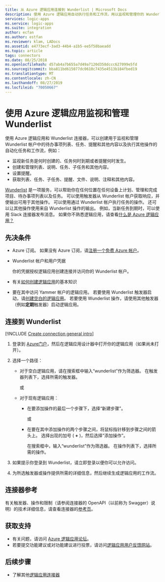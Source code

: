 ```yaml
---
title: 从 Azure 逻辑应用连接到 Wunderlist | Microsoft Docs
description: 使用 Azure 逻辑应用自动执行任务和工作流，用以监视和管理你的 Wunderlist 帐户中的列表、任务、提醒和其他内容
services: logic-apps
ms.service: logic-apps
ms.suite: integration
author: ecfan
ms.author: estfan
ms.reviewer: klam, LADocs
ms.assetid: e4773ecf-3ad3-44b4-a1b5-ee5f58baeadd
ms.topic: article
tags: connectors
ms.date: 08/25/2018
ms.openlocfilehash: d57ab4a7b655a7d49a7120d358dccc627099e5fd
ms.sourcegitcommit: bba811bd615077dc0610c7435e4513b184fbed19
ms.translationtype: MT
ms.contentlocale: zh-CN
ms.lasthandoff: 08/27/2019
ms.locfileid: "70050667"
---
```

# <a name="monitor-and-manage-wunderlist-by-using-azure-logic-apps"></a>使用 Azure 逻辑应用监视和管理 Wunderlist

使用 Azure 逻辑应用和 Wunderlist 连接器，可以创建用于监视和管理 Wunderlist 帐户中的待办事项列表、任务、提醒和其他内容以及执行其他操作的自动化任务和工作流，例如：

* 监视新任务是何时创建的、任务何时到期或者提醒何时发生。
* 创建和管理列表、说明、任务、子任务和其他内容。
* 设置提醒。
* 获取列表、任务、子任务、提醒、文件、说明、注释和其他内容。

[Wunderlist](https://www.wunderlist.com/) 是一项服务，可以帮助你在任何位置在任何设备上计划、管理和完成项目、待办事项列表以及任务。 可以使用触发器从 Wunderlist 帐户获取响应，并使输出可用于其他操作。 可以使用通过 Wunderlist 帐户执行任务的操作。 还可以让其他操作使用来自 Wunderlist 操作的输出。 例如，当新任务到期时，可以使用 Slack 连接器发布消息。 如果你不熟悉逻辑应用，请查看[什么是 Azure 逻辑应用？](../logic-apps/logic-apps-overview.md)

## <a name="prerequisites"></a>先决条件

* Azure 订阅。 如果没有 Azure 订阅，请[注册一个免费 Azure 帐户](https://azure.microsoft.com/free/)。 

* Wunderlist 帐户和用户凭据

   你的凭据授权逻辑应用创建连接并访问你的 Wunderlist 帐户。

* 有关[如何创建逻辑应用](../logic-apps/quickstart-create-first-logic-app-workflow.md)的基本知识

* 要在其中访问 Yammer 帐户的逻辑应用。 若要使用 Wunderlist 触发器启动，请[创建空白的逻辑应用](../logic-apps/quickstart-create-first-logic-app-workflow.md)。 若要使用 Wunderlist 操作，请使用其他触发器（例如**定期**触发器）启动逻辑应用。

## <a name="connect-to-wunderlist"></a>连接到 Wunderlist

[!INCLUDE [Create connection general intro](../../includes/connectors-create-connection-general-intro.md)]

1. 登录到 [Azure门户](https://portal.azure.com)，然后在逻辑应用设计器中打开你的逻辑应用（如果尚未打开）。

1. 选择一个路径： 

   * 对于空白逻辑应用，请在搜索框中输入“wunderlist”作为筛选器。 
   在触发器列表下，选择所需的触发器。 

     或

   * 对于现有逻辑应用： 
   
     * 在要添加操作的最后一个步骤下，选择“新建步骤”。 

       或

     * 在要在其中添加操作的两个步骤之间，将鼠标指针移到步骤之间的箭头上。 
     选择出现的加号 ( **+** )，然后选择“添加操作”。
     
       在搜索框中，输入“wunderlist”作为筛选器。 
       在操作列表下，选择所需的操作。

1. 如果提示你登录到 Wunderlist，请立即登录以便你可以允许访问。

1. 为所选触发器或操作提供所需的详细信息，然后继续生成逻辑应用的工作流。

## <a name="connector-reference"></a>连接器参考

有关触发器、操作和限制（请参阅连接器的 OpenAPI（以前称为 Swagger）说明）的技术详细信息，请查看连接器的[参考页](/connectors/wunderlist/)。

## <a name="get-support"></a>获取支持

* 有关问题，请访问 [Azure 逻辑应用论坛](https://social.msdn.microsoft.com/Forums/en-US/home?forum=azurelogicapps)。
* 若要提交功能建议或对功能建议进行投票，请访问[逻辑应用用户反馈网站](https://aka.ms/logicapps-wish)。

## <a name="next-steps"></a>后续步骤

* 了解其他[逻辑应用连接器](../connectors/apis-list.md)